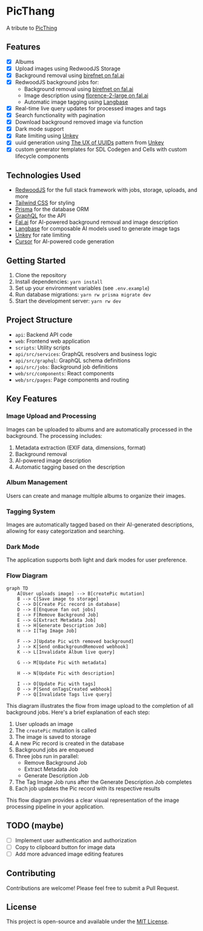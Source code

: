 # PicThang

A tribute to [PicThing](https://pic.ping.gg/login)

## Features

- [x] Albums
- [x] Upload images using RedwoodJS Storage
- [x] Background removal using [birefnet on fal.ai](https://fal.ai/models/fal-ai/birefnet)
- [x] RedwoodJS background jobs for:
  - Background removal using [birefnet on fal.ai](https://fal.ai/models/fal-ai/birefnet)
  - Image description using [florence-2-large on fal.ai](https://fal.ai/models/fal-ai/florence-2-large/more-detailed-caption)
  - Automatic image tagging using [Langbase](https://www.langbase.com/)
- [x] Real-time live query updates for processed images and tags
- [x] Search functionality with pagination
- [x] Download background removed image via function
- [x] Dark mode support
- [x] Rate limiting using [Unkey](https://unkey.com/)
- [x] uuid generation using [The UX of UUIDs](https://www.unkey.com/blog/uuid-ux) pattern   from [Unkey](https://unkey.com/)
-[x] custom generator templates for SDL Codegen and Cells with custom lifecycle components

## Technologies Used

- [RedwoodJS](https://redwoodjs.com/) for the full stack framework with jobs, storage, uploads, and more
- [Tailwind CSS](https://tailwindcss.com/) for styling
- [Prisma](https://www.prisma.io/) for the database ORM
- [GraphQL](https://graphql.org/) for the API
- [Fal.ai](https://fal.ai/) for AI-powered background removal and image description
- [Langbase](https://langbase.com/) for composable AI models used to generate image tags
- [Unkey](https://unkey.com/) for rate limiting
- [Cursor](https://cursor.com/) for AI-powered code generation

## Getting Started

1. Clone the repository
2. Install dependencies: `yarn install`
3. Set up your environment variables (see `.env.example`)
4. Run database migrations: `yarn rw prisma migrate dev`
5. Start the development server: `yarn rw dev`

## Project Structure

- `api`: Backend API code
- `web`: Frontend web application
- `scripts`: Utility scripts
- `api/src/services`: GraphQL resolvers and business logic
- `api/src/graphql`: GraphQL schema definitions
- `api/src/jobs`: Background job definitions
- `web/src/components`: React components
- `web/src/pages`: Page components and routing

## Key Features

### Image Upload and Processing

Images can be uploaded to albums and are automatically processed in the background. The processing includes:

1. Metadata extraction (EXIF data, dimensions, format)
2. Background removal
3. AI-powered image description
4. Automatic tagging based on the description

### Album Management

Users can create and manage multiple albums to organize their images.

### Tagging System

Images are automatically tagged based on their AI-generated descriptions, allowing for easy categorization and searching.

### Dark Mode

The application supports both light and dark modes for user preference.

### Flow Diagram

```mermaid
graph TD
    A[User uploads image] --> B[createPic mutation]
    B --> C[Save image to storage]
    C --> D[Create Pic record in database]
    D --> E[Enqueue fan out jobs]
    E --> F[Remove Background Job]
    E --> G[Extract Metadata Job]
    E --> H[Generate Description Job]
    H --> I[Tag Image Job]

    F --> J[Update Pic with removed background]
    J --> K[Send onBackgroundRemoved webhook]
    K --> L[Invalidate Album live query]

    G --> M[Update Pic with metadata]

    H --> N[Update Pic with description]

    I --> O[Update Pic with tags]
    O --> P[Send onTagsCreated webhook]
    P --> Q[Invalidate Tags live query]
```

This diagram illustrates the flow from image upload to the completion of all background jobs. Here's a brief explanation of each step:

1. User uploads an image
2. The `createPic` mutation is called
3. The image is saved to storage
4. A new Pic record is created in the database
5. Background jobs are enqueued
6. Three jobs run in parallel:
   - Remove Background Job
   - Extract Metadata Job
   - Generate Description Job
7. The Tag Image Job runs after the Generate Description Job completes
8. Each job updates the Pic record with its respective results

This flow diagram provides a clear visual representation of the image processing pipeline in your application.

## TODO (maybe)

- [ ] Implement user authentication and authorization
- [ ] Copy to clipboard button for image data
- [ ] Add more advanced image editing features

## Contributing

Contributions are welcome! Please feel free to submit a Pull Request.

## License

This project is open-source and available under the [MIT License](LICENSE).
